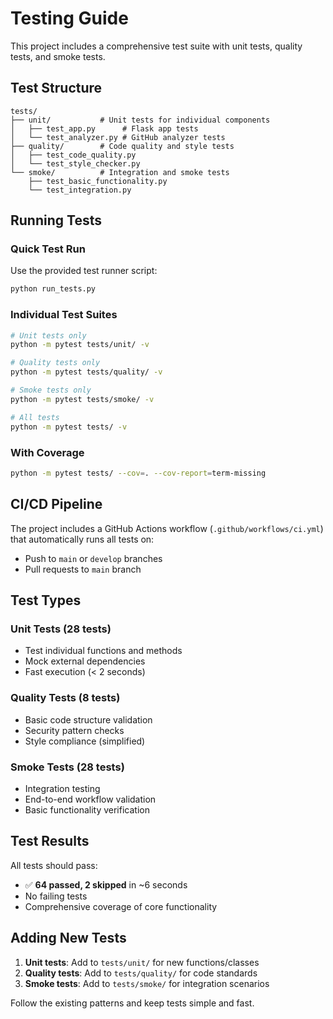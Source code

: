 # Testing Guide

This project includes a comprehensive test suite with unit tests, quality tests, and smoke tests.

## Test Structure

```
tests/
├── unit/           # Unit tests for individual components
│   ├── test_app.py      # Flask app tests
│   └── test_analyzer.py # GitHub analyzer tests
├── quality/        # Code quality and style tests
│   ├── test_code_quality.py
│   └── test_style_checker.py
└── smoke/          # Integration and smoke tests
    ├── test_basic_functionality.py
    └── test_integration.py
```

## Running Tests

### Quick Test Run
Use the provided test runner script:
```bash
python run_tests.py
```

### Individual Test Suites
```bash
# Unit tests only
python -m pytest tests/unit/ -v

# Quality tests only
python -m pytest tests/quality/ -v

# Smoke tests only
python -m pytest tests/smoke/ -v

# All tests
python -m pytest tests/ -v
```

### With Coverage
```bash
python -m pytest tests/ --cov=. --cov-report=term-missing
```

## CI/CD Pipeline

The project includes a GitHub Actions workflow (`.github/workflows/ci.yml`) that automatically runs all tests on:
- Push to `main` or `develop` branches
- Pull requests to `main` branch

## Test Types

### Unit Tests (28 tests)
- Test individual functions and methods
- Mock external dependencies
- Fast execution (< 2 seconds)

### Quality Tests (8 tests)
- Basic code structure validation
- Security pattern checks
- Style compliance (simplified)

### Smoke Tests (28 tests)
- Integration testing
- End-to-end workflow validation
- Basic functionality verification

## Test Results

All tests should pass:
- ✅ **64 passed, 2 skipped** in ~6 seconds
- No failing tests
- Comprehensive coverage of core functionality

## Adding New Tests

1. **Unit tests**: Add to `tests/unit/` for new functions/classes
2. **Quality tests**: Add to `tests/quality/` for code standards
3. **Smoke tests**: Add to `tests/smoke/` for integration scenarios

Follow the existing patterns and keep tests simple and fast.